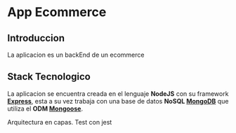 # App Ecommerce

## Introduccion

La aplicacion es un backEnd de un ecommerce

## Stack Tecnologico

La aplicacion se encuentra creada en el lenguaje **NodeJS** con su framework **[Express](https://expressjs.com/)**, esta
a su vez trabaja con una
base de datos **NoSQL [MongoDB](https://www.mongodb.com/docs/manual/)** que utiliza el
**ODM [Mongoose](https://mongoosejs.com/docs/guide.html)**.

Arquitectura en capas.
Test con jest
